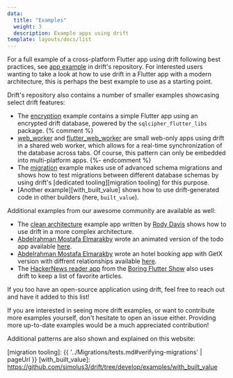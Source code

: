 ```yaml
---
data:
  title: "Examples"
  weight: 3
  description: Example apps using drift
template: layouts/docs/list
---
```


For a full example of a cross-platform Flutter app using drift following best
practices, see [app example](https://github.com/simolus3/drift/tree/develop/examples/app) in drift's repository.
For interested users wanting to take a look at how to use drift in a Flutter app
with a modern architecture, this is perhaps the best example to use as a starting
point.

Drift's repository also contains a number of smaller examples showcasing select
drift features:

- The [encryption] example contains a simple Flutter app using an encrypted drift
  database, powered by the `sqlcipher_flutter_libs` package.
{% comment %}
- [web_worker] and [flutter_web_worker] are small web-only apps using drift in
  a shared web worker, which allows for a real-time synchronization of the
  database across tabs. Of course, this pattern can only be embedded into
  multi-platform apps.
{%- endcomment %}
- The [migration] example makes use of advanced schema migrations and shows how
  to test migrations between different database schemas by using drift's
  [dedicated tooling][migration tooling] for this purpose.
- [Another example][with_built_value] shows how to use drift-generated code in
  other builders (here, `built_value`).

Additional examples from our awesome community are available as well:

- The [clean architecture](https://github.com/rodydavis/clean_architecture_todo_app) example app written by [Rody Davis](https://github.com/rodydavis) shows how to use drift
  in a more complex architecture.
- [Abdelrahman Mostafa Elmarakby](https://github.com/abdelrahmanelmarakby) wrote an animated version of the todo app available [here](https://github.com/abdelrahmanelmarakby/todo_with_moor_and_animation).
- [Abdelrahman Mostafa Elmarakby](https://github.com/abdelrahmanelmarakby) wrote an hotel booking app with GetX version with diffrent relationships available [here](https://github.com/abdelrahmanelmarakby/hotels_booking).
- The [HackerNews reader app](https://github.com/filiph/hn_app) from the [Boring Flutter Show](https://www.youtube.com/playlist?list=PLjxrf2q8roU3ahJVrSgAnPjzkpGmL9Czl)
  also uses drift to keep a list of favorite articles.

If you too have an open-source application using drift, feel free to reach out
and have it added to this list!

If you are interested in seeing more drift examples, or want to contribute more
examples yourself, don't hesitate to open an issue either.
Providing more up-to-date examples would be a much appreciated contribution!

Additional patterns are also shown and explained on this website:

[encryption]: https://github.com/simolus3/drift/tree/develop/examples/encryption
[web_worker]: https://github.com/simolus3/drift/tree/develop/examples/web_worker_example
[flutter_web_worker]: https://github.com/simolus3/drift/tree/develop/examples/flutter_web_worker_example
[migration]: https://github.com/simolus3/drift/tree/develop/examples/migrations_example
[migration tooling]: {{ '../Migrations/tests.md#verifying-migrations' | pageUrl }}
[with_built_value]: https://github.com/simolus3/drift/tree/develop/examples/with_built_value
